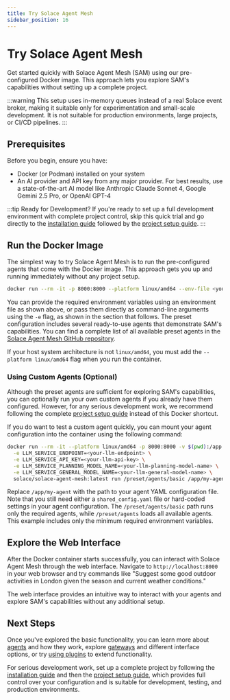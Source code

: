 ```yaml
---
title: Try Solace Agent Mesh
sidebar_position: 16
---
```


# Try Solace Agent Mesh

Get started quickly with Solace Agent Mesh (SAM) using our pre-configured Docker image. This approach lets you explore SAM's capabilities without setting up a complete project.

:::warning
This setup uses in-memory queues instead of a real Solace event broker, making it suitable only for experimentation and small-scale development. It is not suitable for production environments, large projects, or CI/CD pipelines.
:::

## Prerequisites

Before you begin, ensure you have:

* Docker (or Podman) installed on your system
* An AI provider and API key from any major provider. For best results, use a state-of-the-art AI model like Anthropic Claude Sonnet 4, Google Gemini 2.5 Pro, or OpenAI GPT-4

:::tip Ready for Development?
If you're ready to set up a full development environment with complete project control, skip this quick trial and go directly to the [installation guide](../installing-and-configuring/installation.md) followed by the [project setup guide](../installing-and-configuring/run-sam.md).
:::

## Run the Docker Image

The simplest way to try Solace Agent Mesh is to run the pre-configured agents that come with the Docker image. This approach gets you up and running immediately without any project setup.

```sh
docker run --rm -it -p 8000:8000 --platform linux/amd64 --env-file <your-env-file-path> solace/solace-agent-mesh:latest
```

You can provide the required environment variables using an environment file as shown above, or pass them directly as command-line arguments using the `-e` flag, as shown in the section that follows. The preset configuration includes several ready-to-use agents that demonstrate SAM's capabilities. You can find a complete list of all available preset agents in the [Solace Agent Mesh GitHub repository](https://github.com/SolaceLabs/solace-agent-mesh/tree/main/preset/agents).

If your host system architecture is not `linux/amd64`, you must add the `--platform linux/amd64` flag when you run the container.

### Using Custom Agents (Optional)

Although the preset agents are sufficient for exploring SAM's capabilities, you can optionally run your own custom agents if you already have them configured. However, for any serious development work, we recommend following the complete [project setup guide](../installing-and-configuring/run-sam.md) instead of this Docker shortcut.

If you do want to test a custom agent quickly, you can mount your agent configuration into the container using the following command:

```bash
docker run --rm -it --platform linux/amd64 -p 8000:8000 -v $(pwd):/app \
  -e LLM_SERVICE_ENDPOINT=<your-llm-endpoint> \
  -e LLM_SERVICE_API_KEY=<your-llm-api-key> \
  -e LLM_SERVICE_PLANNING_MODEL_NAME=<your-llm-planning-model-name> \
  -e LLM_SERVICE_GENERAL_MODEL_NAME=<your-llm-general-model-name> \
  solace/solace-agent-mesh:latest run /preset/agents/basic /app/my-agent
```

Replace `/app/my-agent` with the path to your agent YAML configuration file. Note that you still need either a `shared_config.yaml` file or hard-coded settings in your agent configuration. The `/preset/agents/basic` path runs only the required agents, while `/preset/agents` loads all available agents. This example includes only the minimum required environment variables.

## Explore the Web Interface

After the Docker container starts successfully, you can interact with Solace Agent Mesh through the web interface. Navigate to `http://localhost:8000` in your web browser and try commands like "Suggest some good outdoor activities in London given the season and current weather conditions."

The web interface provides an intuitive way to interact with your agents and explore SAM's capabilities without any additional setup.

## Next Steps

Once you've explored the basic functionality, you can learn more about [agents](../components/agents.md) and how they work, explore [gateways](../components/gateways.md) and different interface options, or try [using plugins](../components/plugins.md#use-a-plugin) to extend functionality.

For serious development work, set up a complete project by following the [installation guide](../installing-and-configuring/installation.md) and then the [project setup guide](../installing-and-configuring/run-sam.md), which provides full control over your configuration and is suitable for development, testing, and production environments.